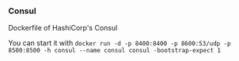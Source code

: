 ### Consul

Dockerfile of HashiCorp's Consul

You can start it with `docker run -d -p 8400:8400 -p 8600:53/udp -p 8500:8500 -h consul --name consul consul -bootstrap-expect 1`
